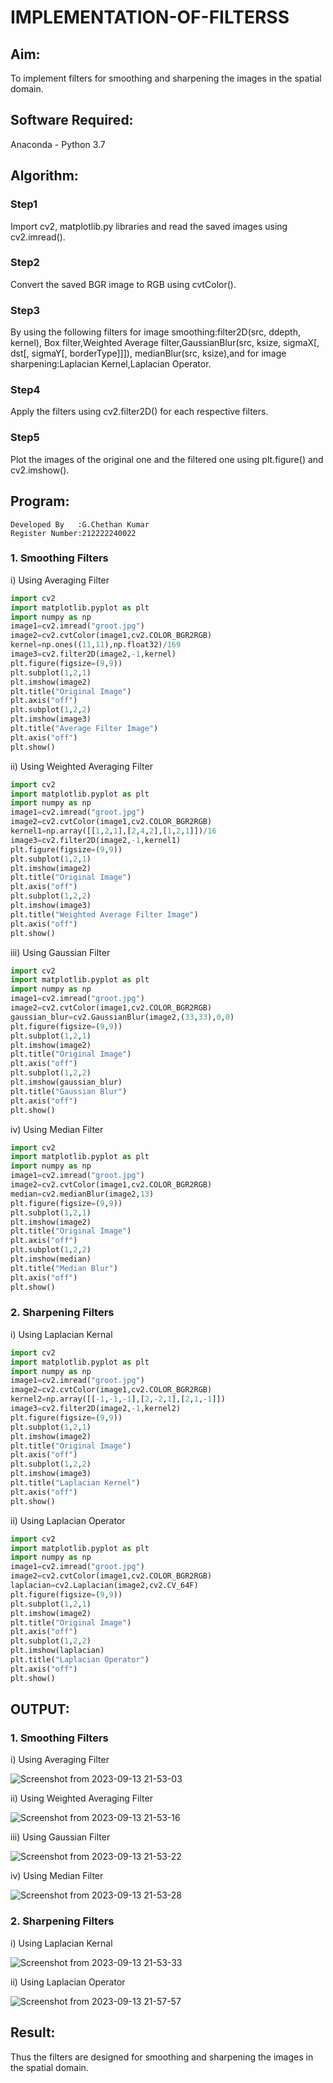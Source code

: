 # IMPLEMENTATION-OF-FILTERSS
## Aim:
To implement filters for smoothing and sharpening the images in the spatial domain.

## Software Required:
Anaconda - Python 3.7

## Algorithm:
### Step1
Import cv2, matplotlib.py libraries and read the saved images using cv2.imread().
### Step2
Convert the saved BGR image to RGB using cvtColor().
### Step3
By using the following filters for image smoothing:filter2D(src, ddepth, kernel), Box filter,Weighted Average filter,GaussianBlur(src, ksize, sigmaX[, dst[, sigmaY[, borderType]]]), medianBlur(src, ksize),and for image sharpening:Laplacian Kernel,Laplacian Operator.
### Step4
Apply the filters using cv2.filter2D() for each respective filters.
### Step5
Plot the images of the original one and the filtered one using plt.figure() and cv2.imshow().
## Program:
```
Developed By   :G.Chethan Kumar
Register Number:212222240022
```
### 1. Smoothing Filters

i) Using Averaging Filter
```Python
import cv2
import matplotlib.pyplot as plt
import numpy as np
image1=cv2.imread("groot.jpg")
image2=cv2.cvtColor(image1,cv2.COLOR_BGR2RGB)
kernel=np.ones((11,11),np.float32)/169
image3=cv2.filter2D(image2,-1,kernel)
plt.figure(figsize=(9,9))
plt.subplot(1,2,1)
plt.imshow(image2)
plt.title("Original Image")
plt.axis("off")
plt.subplot(1,2,2)
plt.imshow(image3)
plt.title("Average Filter Image")
plt.axis("off")
plt.show()
```
ii) Using Weighted Averaging Filter
```Python
import cv2
import matplotlib.pyplot as plt
import numpy as np
image1=cv2.imread("groot.jpg")
image2=cv2.cvtColor(image1,cv2.COLOR_BGR2RGB)
kernel1=np.array([[1,2,1],[2,4,2],[1,2,1]])/16
image3=cv2.filter2D(image2,-1,kernel1)
plt.figure(figsize=(9,9))
plt.subplot(1,2,1)
plt.imshow(image2)
plt.title("Original Image")
plt.axis("off")
plt.subplot(1,2,2)
plt.imshow(image3)
plt.title("Weighted Average Filter Image")
plt.axis("off")
plt.show()
```
iii) Using Gaussian Filter
```Python
import cv2
import matplotlib.pyplot as plt
import numpy as np
image1=cv2.imread("groot.jpg")
image2=cv2.cvtColor(image1,cv2.COLOR_BGR2RGB)
gaussian_blur=cv2.GaussianBlur(image2,(33,33),0,0)
plt.figure(figsize=(9,9))
plt.subplot(1,2,1)
plt.imshow(image2)
plt.title("Original Image")
plt.axis("off")
plt.subplot(1,2,2)
plt.imshow(gaussian_blur)
plt.title("Gaussian Blur")
plt.axis("off")
plt.show()
```
iv) Using Median Filter
```Python
import cv2
import matplotlib.pyplot as plt
import numpy as np
image1=cv2.imread("groot.jpg")
image2=cv2.cvtColor(image1,cv2.COLOR_BGR2RGB)
median=cv2.medianBlur(image2,13)
plt.figure(figsize=(9,9))
plt.subplot(1,2,1)
plt.imshow(image2)
plt.title("Original Image")
plt.axis("off")
plt.subplot(1,2,2)
plt.imshow(median)
plt.title("Median Blur")
plt.axis("off")
plt.show()
```
### 2. Sharpening Filters
i) Using Laplacian Kernal
```Python
import cv2
import matplotlib.pyplot as plt
import numpy as np
image1=cv2.imread("groot.jpg")
image2=cv2.cvtColor(image1,cv2.COLOR_BGR2RGB)
kernel2=np.array([[-1,-1,-1],[2,-2,1],[2,1,-1]])
image3=cv2.filter2D(image2,-1,kernel2)
plt.figure(figsize=(9,9))
plt.subplot(1,2,1)
plt.imshow(image2)
plt.title("Original Image")
plt.axis("off")
plt.subplot(1,2,2)
plt.imshow(image3)
plt.title("Laplacian Kernel")
plt.axis("off")
plt.show()
```
ii) Using Laplacian Operator
```Python
import cv2
import matplotlib.pyplot as plt
import numpy as np
image1=cv2.imread("groot.jpg")
image2=cv2.cvtColor(image1,cv2.COLOR_BGR2RGB)
laplacian=cv2.Laplacian(image2,cv2.CV_64F)
plt.figure(figsize=(9,9))
plt.subplot(1,2,1)
plt.imshow(image2)
plt.title("Original Image")
plt.axis("off")
plt.subplot(1,2,2)
plt.imshow(laplacian)
plt.title("Laplacian Operator")
plt.axis("off")
plt.show()
```
## OUTPUT:
### 1. Smoothing Filters

i) Using Averaging Filter

![Screenshot from 2023-09-13 21-53-03](https://github.com/Gchethankumar/IMPLEMENTATION-OF-FILTERSS/assets/118348224/35a34f7f-efa9-4bc3-922b-1a3425fbf860)


ii) Using Weighted Averaging Filter

![Screenshot from 2023-09-13 21-53-16](https://github.com/Gchethankumar/IMPLEMENTATION-OF-FILTERSS/assets/118348224/fbdaca7d-e52f-4115-b740-69ebe2e76197)


iii) Using Gaussian Filter

![Screenshot from 2023-09-13 21-53-22](https://github.com/Gchethankumar/IMPLEMENTATION-OF-FILTERSS/assets/118348224/326b2028-0b0b-4da2-8c8f-e880c9586cdf)


iv) Using Median Filter

![Screenshot from 2023-09-13 21-53-28](https://github.com/Gchethankumar/IMPLEMENTATION-OF-FILTERSS/assets/118348224/b063f1dc-038f-46f2-bd2f-f09ff4b5511c)


### 2. Sharpening Filters

i) Using Laplacian Kernal

![Screenshot from 2023-09-13 21-53-33](https://github.com/Gchethankumar/IMPLEMENTATION-OF-FILTERSS/assets/118348224/26d818f0-eed0-4ed0-8c87-ad3adebfa795)


ii) Using Laplacian Operator

![Screenshot from 2023-09-13 21-57-57](https://github.com/Gchethankumar/IMPLEMENTATION-OF-FILTERSS/assets/118348224/505fe23d-b42b-4d25-a3fa-f488d24cfe7b)


## Result:
Thus the filters are designed for smoothing and sharpening the images in the spatial domain.
